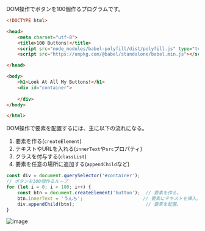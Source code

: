 DOM操作でボタンを100個作るプログラムです。
```html
<!DOCTYPE html>

<head>
    <meta charset="utf-8">
    <title>100 Buttons!</title>
    <script src="node_modules/babel-polyfill/dist/polyfill.js" type="text/javascript"> </script>
    <script src="https://unpkg.com/@babel/standalone/babel.min.js"></script>

</head>

<body>
    <h1>Look At All My Buttons!</h1>
    <div id="container">
    
    </div>
</body>

</html>
```
DOM操作で要素を配置するには、主に以下の流れになる。
1. 要素を作る(`createElement`)
2. テキストやURLを入れる(`innerText`や`src`プロパティ)
3. クラスを付与する(`classList`)
4. 要素を任意の場所に追加する(`appendChild`など)
```javascript
const div = document.querySelector('#container');
// ボタンを100個作るループ
for (let i = 0; i < 100; i++) {
    const btn = document.createElement('button');  // 要素を作る。
    btn.innerText = 'うんち';                      // 要素にテキストを挿入。
    div.appendChild(btn);                          // 要素を配置。 
}
```
![image](https://github.com/uchas0120/TIL/assets/152408430/854ac9e0-c92d-4bdf-a8a3-979e902b7213)
